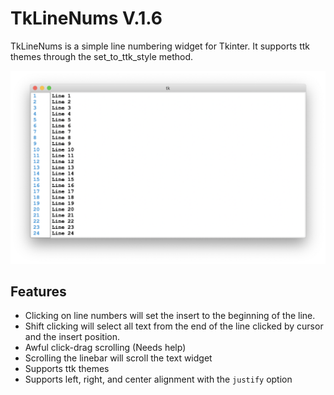 # TkLineNums V.1.6

TkLineNums is a simple line numbering widget for Tkinter. It supports ttk themes through the set_to_ttk_style method.

![img](https://github.com/Moosems/TkLineNums/raw/main/images/TkLineNumsPhoto.png)

## Features

* Clicking on line numbers will set the insert to the beginning of the line.
* Shift clicking will select all text from the end of the line clicked by cursor and the insert position.
* Awful click-drag scrolling (Needs help)
* Scrolling the linebar will scroll the text widget
* Supports ttk themes
* Supports left, right, and center alignment with the `justify` option
